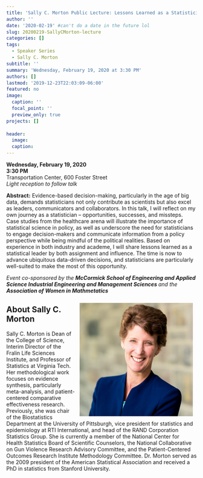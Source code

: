 ```yaml
---
title: 'Sally C. Morton Public Lecture: Lessons Learned as a Statistician'
author: ''
date: '2020-02-19' #can't do a date in the future lol
slug: 20200219-SallyCMorton-lecture
categories: []
tags: 
  - Speaker Series
  - Sally C. Morton
subtitle: ''
summary: 'Wednesday, February 19, 2020 at 3:30 PM'
authors: []
lastmod: '2019-12-23T22:03:09-06:00'
featured: no
image:
  caption: ''
  focal_point: ''
  preview_only: true
projects: []

header:
  image:   
  caption: 
---
```


**Wednesday, February 19, 2020**  
**3:30 PM**  
Transportation Center, 600 Foster Street  
*Light reception to follow talk*  

**Abstract:** Evidence-based decision-making, particularly in the age of big data, demands statisticians not only contribute as scientists but also excel as leaders, communicators and collaborators. In this talk, I will reflect on my own journey as a statistician – opportunities, successes, and missteps. Case studies from the healthcare arena will illustrate the importance of statistical science in policy, as well as underscore the need for statisticians to engage decision-makers and communicate information from a policy perspective while being mindful of the political realities. Based on experience in both industry and academe, I will share lessons learned as a statistical leader by both assignment and influence. The time is now to advance ubiquitous data-driven decisions, and statisticians are particularly well-suited to make the most of this opportunity.

<i> Event co-sponsored by the <b>McCormick School of Engineering and Applied Science Industrial Engineering and Management Sciences </b> and the<b> Association of Women in Mathmetatics </b> </i>  

<img alt = '' width='300' src='sallymortonpicture.jpg' align="right" style="margin: 10px 10px 10px 10px;"/>
  
## About Sally C. Morton  
Sally C. Morton is Dean of the College of Science, Interim Director of the Fralin Life Sciences Institute, and Professor of Statistics at Virginia Tech. Her methodological work focuses on evidence synthesis, particularly meta-analysis, and patient-centered comparative effectiveness research. Previously, she was chair of the Biostatistics Department at the University of Pittsburgh, vice president for statistics and epidemiology at RTI International, and head of the RAND Corporation Statistics Group. She is currently a member of the National Center for Health Statistics Board of Scientific Counselors, the National Collaborative on Gun Violence Research Advisory Committee, and the Patient-Centered Outcomes Research Institute Methodology Committee. Dr. Morton served as the 2009 president of the American Statistical Association and received a PhD in statistics from Stanford University.  
